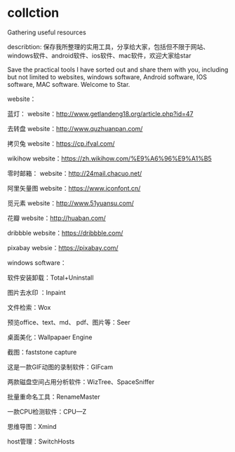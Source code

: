 # collction
Gathering useful resources

describtion:
保存我所整理的实用工具，分享给大家，包括但不限于网站、windows软件、android软件、ios软件、mac软件，欢迎大家给star

Save the practical tools I have sorted out and share them with you, including but not limited to websites, windows software, Android software, IOS software, MAC software. Welcome to Star.

website：

蓝灯：
website：http://www.getlandeng18.org/article.php?id=47

去转盘
website：http://www.quzhuanpan.com/

拷贝兔
website：https://cp.ifval.com/

wikihow
website：https://zh.wikihow.com/%E9%A6%96%E9%A1%B5

零时邮箱：
website：http://24mail.chacuo.net/

阿里矢量图
website：https://www.iconfont.cn/

觅元素
website：http://www.51yuansu.com/

花瓣
website：http://huaban.com/

dribbble
website：https://dribbble.com/

pixabay
websie：https://pixabay.com/

windows software：

软件安装卸载：Total+Uninstall

图片去水印 ：Inpaint

文件检索：Wox 

预览office、text、md、 pdf、图片等：Seer

桌面美化：Wallpapaer Engine 

截图：faststone capture

这是一款GIF动图的录制软件：GIFcam

两款磁盘空间占用分析软件：WizTree、SpaceSniffer

批量重命名工具：RenameMaster

一款CPU检测软件：CPU—Z

思维导图：Xmind 

host管理：SwitchHosts
